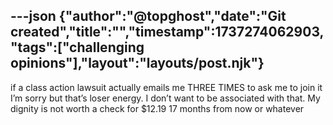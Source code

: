 ---json
{"author":"@topghost","date":"Git created","title":"","timestamp":1737274062903,"tags":["challenging opinions"],"layout":"layouts/post.njk"}
---
if a class action lawsuit actually emails me THREE TIMES to ask me to join it I&#x2019;m sorry but that&#x2019;s loser energy. I don&#x2019;t want to be associated with that. My dignity is not worth a check for $12.19 17 months from now or whatever 
